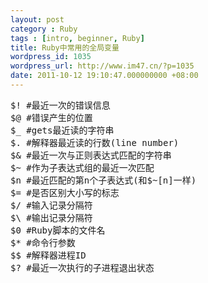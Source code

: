 ```yaml
---
layout: post
category : Ruby
tags : [intro, beginner, Ruby]
title: Ruby中常用的全局变量
wordpress_id: 1035
wordpress_url: http://www.im47.cn/?p=1035
date: 2011-10-12 19:10:47.000000000 +08:00
---
```

<pre>$! #最近一次的错误信息
$@ #错误产生的位置
$_ #gets最近读的字符串
$. #解释器最近读的行数(line number)
$&amp; #最近一次与正则表达式匹配的字符串
$~ #作为子表达式组的最近一次匹配
$n #最近匹配的第n个子表达式(和$~[n]一样)
$= #是否区别大小写的标志
$/ #输入记录分隔符
$\ #输出记录分隔符
$0 #Ruby脚本的文件名
$* #命令行参数
$$ #解释器进程ID
$? #最近一次执行的子进程退出状态</pre>
